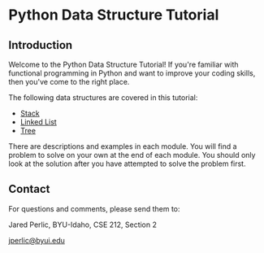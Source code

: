 # Python Data Structure Tutorial

## Introduction

Welcome to the Python Data Structure Tutorial! If you're familiar with functional programming in Python and want to improve your coding skills, then you've come to the right place.

The following data structures are covered in this tutorial:

- [Stack](1-stack.md)
- [Linked List](2-linked-list.md)
- [Tree](3-tree.md)

There are descriptions and examples in each module. You will find a problem to solve on your own at the end of each module. You should only look at the solution after you have attempted to solve the problem first.

## Contact

For questions and comments, please send them to:

Jared Perlic, BYU-Idaho, CSE 212, Section 2

jperlic@byui.edu